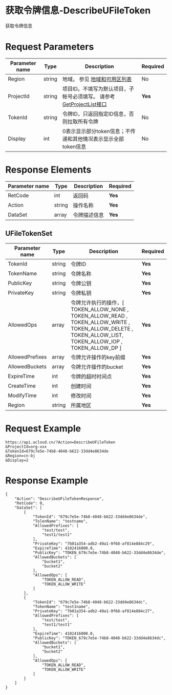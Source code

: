 # 获取令牌信息-DescribeUFileToken

获取令牌信息

# Request Parameters
|Parameter name|Type|Description|Required|
|---|---|---|---|
|Region|string|地域。 参见 [地域和可用区列表](api/summary/regionlist)|No|
|ProjectId|string|项目ID。不填写为默认项目，子帐号必须填写。 请参考[GetProjectList接口](api/summary/get_project_list)|**Yes**|
|TokenId|string|令牌ID，只返回指定ID信息，否则拉取所有令牌|No|
|Display|int|0表示显示部分token信息；不传递和其他情况表示显示全部token信息|No|

# Response Elements
|Parameter name|Type|Description|Required|
|---|---|---|---|
|RetCode|int|返回码|**Yes**|
|Action|string|操作名称|**Yes**|
|DataSet|array|令牌描述信息|**Yes**|

## UFileTokenSet
|Parameter name|Type|Description|Required|
|---|---|---|---|
|TokenId|string|令牌ID|**Yes**|
|TokenName|string|令牌名称|**Yes**|
|PublicKey|string|令牌公钥|**Yes**|
|PrivateKey|string|令牌私钥|**Yes**|
|AllowedOps|array|令牌允许执行的操作，[ TOKEN_ALLOW_NONE , TOKEN_ALLOW_READ , TOKEN_ALLOW_WRITE , TOKEN_ALLOW_DELETE , TOKEN_ALLOW_LIST, TOKEN_ALLOW_IOP , TOKEN_ALLOW_DP ]|**Yes**|
|AllowedPrefixes|array|令牌允许操作的key前缀|**Yes**|
|AllowedBuckets|array|令牌允许操作的bucket|**Yes**|
|ExpireTime|int|令牌的超时时间点|**Yes**|
|CreateTime|int|创建时间|**Yes**|
|ModifyTime|int|修改时间|**Yes**|
|Region|string|所属地区|**Yes**|

# Request Example
```
https://api.ucloud.cn/?Action=DescribeUFileToken
&ProjectId=org-xxx
&TokenId=679c7e5e-74b8-4048-b622-33dd4e8634de
&Region=cn-bj
&Display=2
```

# Response Example
```
{
    "Action": "DescribeUFileTokenResponse", 
    "RetCode": 0, 
    "DataSet": [
        {
            "TokenId": "679c7e5e-74b8-4048-b622-33dd4e8634de", 
            "TolenName": "testname", 
            "AllowedPrefixes": [
                "test/test", 
                "test1/test1"
            ], 
            "PrivateKey": "7b01a354-adb2-49a1-9f68-af814e884c29", 
            "ExpireTime": 4102416000.0, 
            "PublicKey": "TOKEN_679c7e5e-74b8-4048-b622-33dd4e8634de", 
            "AllowedBuckets": [
                "bucket1", 
                "bucket2"
            ], 
            "AllowedOps": [
                "TOKEN_ALLOW_READ", 
                "TOKEN_ALLOW_WRITE"
            ]
        }, 
        {
            "TokenId": "679c7e5e-74b8-4048-b622-33dd4e8634dc", 
            "TokenName": "test1name", 
            "PrivateKey": "7b01a354-adb2-49a1-9f68-af814e884c27", 
            "AllowedPrefixes": [
                "test/test", 
                "test1/test1"
            ], 
            "ExpireTime": 4102416000.0, 
            "PublicKey": "TOKEN_679c7e5e-74b8-4048-b622-33dd4e8634dc", 
            "AllowedBuckets": [
                "bucket1", 
                "bucket2"
            ], 
            "AllowedOps": [
                "TOKEN_ALLOW_READ", 
                "TOKEN_ALLOW_WRITE"
            ]
        }
    ]
}
```

